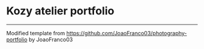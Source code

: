 # Kozy atelier portfolio

---

Modified template from https://github.com/JoaoFranco03/photography-portfolio by JoaoFranco03
